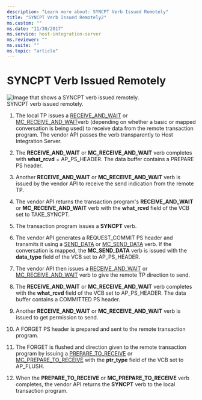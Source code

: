 ```yaml
---
description: "Learn more about: SYNCPT Verb Issued Remotely"
title: "SYNCPT Verb Issued Remotely2"
ms.custom: ""
ms.date: "11/30/2017"
ms.service: host-integration-server
ms.reviewer: ""
ms.suite: ""
ms.topic: "article"
---
```

# SYNCPT Verb Issued Remotely
![Image that shows a SYNCPT verb issued remotely.](../core/media/appc2da.gif "appc2da")  
SYNCPT verb issued remotely.  
  
1.  The local TP issues a [RECEIVE_AND_WAIT](./receive-and-wait2.md) or [MC_RECEIVE_AND_WAIT](./mc-receive-and-wait2.md)verb (depending on whether a basic or mapped conversation is being used) to receive data from the remote transaction program. The vendor API passes the verb transparently to Host Integration Server.  
  
2.  The **RECEIVE_AND_WAIT** or **MC_RECEIVE_AND_WAIT** verb completes with **what_rcvd** = AP_PS_HEADER. The data buffer contains a PREPARE PS header.  
  
3.  Another **RECEIVE_AND_WAIT** or **MC_RECEIVE_AND_WAIT** verb is issued by the vendor API to receive the send indication from the remote TP.  
  
4.  The vendor API returns the transaction program's **RECEIVE_AND_WAIT** or **MC_RECEIVE_AND_WAIT** verb with the **what_rcvd** field of the VCB set to TAKE_SYNCPT.  
  
5.  The transaction program issues a **SYNCPT** verb.  
  
6.  The vendor API generates a REQUEST_COMMIT PS header and transmits it using a [SEND_DATA](./send-data1.md) or [MC_SEND_DATA](./mc-send-data1.md) verb. If the conversation is mapped, the **MC_SEND_DATA** verb is issued with the **data_type** field of the VCB set to AP_PS_HEADER.  
  
7.  The vendor API then issues a [RECEIVE_AND_WAIT](./receive-and-wait2.md) or [MC_RECEIVE_AND_WAIT](./mc-receive-and-wait2.md) verb to give the remote TP direction to send.  
  
8.  The **RECEIVE_AND_WAIT** or **MC_RECEIVE_AND_WAIT** verb completes with the **what_rcvd** field of the VCB set to AP_PS_HEADER. The data buffer contains a COMMITTED PS header.  
  
9. Another **RECEIVE_AND_WAIT** or **MC_RECEIVE_AND_WAIT** verb is issued to get permission to send.  
  
10. A FORGET PS header is prepared and sent to the remote transaction program.  
  
11. The FORGET is flushed and direction given to the remote transaction program by issuing a [PREPARE_TO_RECEIVE](./prepare-to-receive2.md) or [MC_PREPARE_TO_RECEIVE](./mc-prepare-to-receive1.md) with the **ptr_type** field of the VCB set to AP_FLUSH.  
  
12. When the **PREPARE_TO_RECEIVE** or **MC_PREPARE_TO_RECEIVE** verb completes, the vendor API returns the **SYNCPT** verb to the local transaction program.
